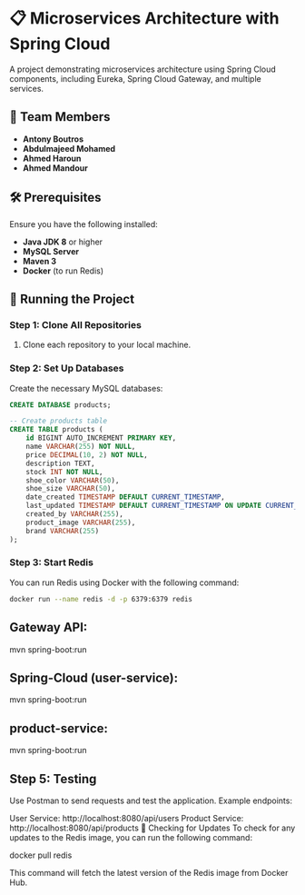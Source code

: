 # 📋 Microservices Architecture with Spring Cloud

A project demonstrating microservices architecture using Spring Cloud components, including Eureka, Spring Cloud Gateway, and multiple services.

## 👥 Team Members

- **Antony Boutros**
- **Abdulmajeed Mohamed**
- **Ahmed Haroun**
- **Ahmed Mandour**

## 🛠️ Prerequisites

Ensure you have the following installed:

- **Java JDK 8** or higher
- **MySQL Server**
- **Maven 3**
- **Docker** (to run Redis)

## 🚀 Running the Project

### Step 1: Clone All Repositories

1. Clone each repository to your local machine.

### Step 2: Set Up Databases

Create the necessary MySQL databases:

```sql
CREATE DATABASE products;

-- Create products table
CREATE TABLE products (
    id BIGINT AUTO_INCREMENT PRIMARY KEY,
    name VARCHAR(255) NOT NULL,
    price DECIMAL(10, 2) NOT NULL,
    description TEXT,
    stock INT NOT NULL,
    shoe_color VARCHAR(50),
    shoe_size VARCHAR(50),
    date_created TIMESTAMP DEFAULT CURRENT_TIMESTAMP,
    last_updated TIMESTAMP DEFAULT CURRENT_TIMESTAMP ON UPDATE CURRENT_TIMESTAMP,
    created_by VARCHAR(255),
    product_image VARCHAR(255),
    brand VARCHAR(255)
);
```
### Step 3: Start Redis

You can run Redis using Docker with the following command:

```bash
docker run --name redis -d -p 6379:6379 redis
```
## Gateway API:
mvn spring-boot:run

## Spring-Cloud (user-service):
mvn spring-boot:run

## product-service:
mvn spring-boot:run

## Step 5: Testing
Use Postman to send requests and test the application. Example endpoints:

User Service: http://localhost:8080/api/users
Product Service: http://localhost:8080/api/products
🔄 Checking for Updates
To check for any updates to the Redis image, you can run the following command:

docker pull redis

This command will fetch the latest version of the Redis image from Docker Hub.


